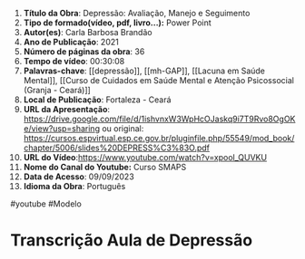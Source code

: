 1. **Título da Obra**: Depressão: Avaliação, Manejo e Seguimento
2. **Tipo de formado(vídeo, pdf, livro...):** Power Point
3. **Autor(es)**: Carla Barbosa Brandão
4. **Ano de Publicação**: 2021
7. **Número de páginas da obra**: 36
8. **Tempo de vídeo**: 00:30:08
9. **Palavras-chave**: [[depressão]], [[mh-GAP]], [[Lacuna em Saúde Mental]], [[Curso de Cuidados em Saúde Mental e Atenção Psicossocial (Granja - Ceará)]]
10. **Local de Publicação**:  Fortaleza - Ceará
11. **URL da Apresentação**: https://drive.google.com/file/d/1ishvnxW3WpHcOJaskq9i7T9Rvo8OgOKe/view?usp=sharing ou original: https://cursos.espvirtual.esp.ce.gov.br/pluginfile.php/55549/mod_book/chapter/5006/slides%20DEPRESS%C3%83O.pdf
12. **URL do Vídeo**:https://www.youtube.com/watch?v=xpool_QUVKU
13. **Nome do Canal do Youtube:** Curso SMAPS
14. **Data de Acesso**: 09/09/2023
15. **Idioma da Obra**: Português
 
#youtube #Modelo 
# Transcrição Aula de Depressão

